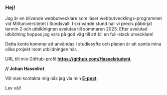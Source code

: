 ### Hej!

Jag är en blivande webbutvecklare som läser webbutvecklings-programmet vid Mittuniversitetet i Sundsvall. I skrivande stund har vi precis påbörjat termin 2 och utbildnignen avslutas till sommaren 2023. Efter avslutad utbildning hoppas jag vara på god väg till att bli en full-stack utvecklare!

Detta konto kommer att användas i studiesyfte och planen är att samla mina olika projekt inom utbildningen här. 

URL till min GitHub-profil **<https://github.com/Hasselstudent>**.

**// Johan Hasselrot**

Vill man kontakta mig nås jag via min **[E-post](mailto:joha2117@student.miun.se)**.

Lev väl!

